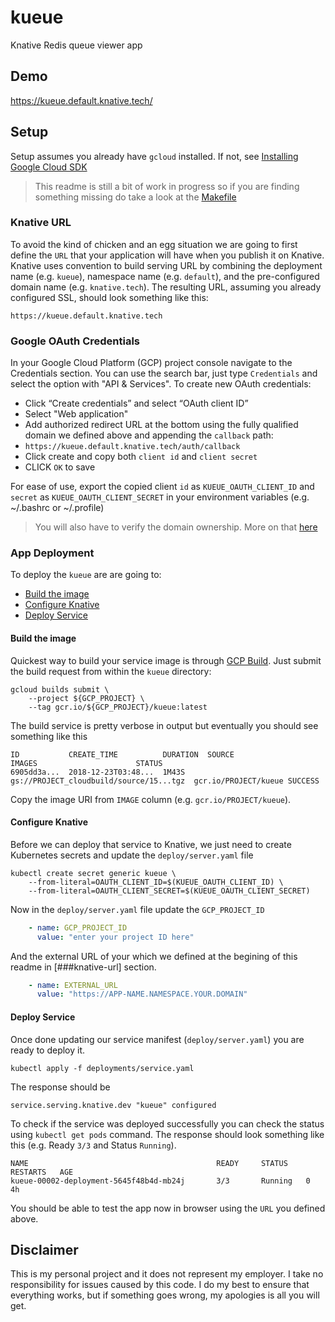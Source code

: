 # kueue

Knative Redis queue viewer app

## Demo

https://kueue.default.knative.tech/

## Setup

Setup assumes you already have `gcloud` installed. If not, see [Installing Google Cloud SDK](https://cloud.google.com/sdk/install)


> This readme is still a bit of work in progress so if you are finding something missing do take a look at the [Makefile](https://github.com/mchmarny/kueue/blob/master/Makefile)

### Knative URL

To avoid the kind of chicken and an egg situation we are going to first define the `URL` that your application will have when you publish it on Knative. Knative uses convention to build serving URL by combining the deployment name (e.g. `kueue`), namespace name (e.g. `default`), and the pre-configured domain name (e.g. `knative.tech`). The resulting URL, assuming you already configured SSL, should look something like this:

```shell
https://kueue.default.knative.tech
```

### Google OAuth Credentials

In your Google Cloud Platform (GCP) project console navigate to the Credentials section. You can use the search bar, just type `Credentials` and select the option with "API & Services". To create new OAuth credentials:

* Click “Create credentials” and select “OAuth client ID”
* Select "Web application"
* Add authorized redirect URL at the bottom using the fully qualified domain we defined above and appending the `callback` path:
 * `https://kueue.default.knative.tech/auth/callback`
* Click create and copy both `client id` and `client secret`
* CLICK `OK` to save

For ease of use, export the copied client `id` as `KUEUE_OAUTH_CLIENT_ID` and `secret` as `KUEUE_OAUTH_CLIENT_SECRET` in your environment variables (e.g. ~/.bashrc or ~/.profile)

> You will also have to verify the domain ownership. More on that [here](https://support.google.com/cloud/answer/6158849?hl=en#authorized-domains)


### App Deployment

To deploy the `kueue` are are going to:

* [Build the image](#build-the-image)
* [Configure Knative](#configure-knative)
* [Deploy Service](#deploy-service)

#### Build the image

Quickest way to build your service image is through [GCP Build](https://cloud.google.com/cloud-build/). Just submit the build request from within the `kueue` directory:

```shell
gcloud builds submit \
    --project ${GCP_PROJECT} \
	--tag gcr.io/${GCP_PROJECT}/kueue:latest
```

The build service is pretty verbose in output but eventually you should see something like this

```shell
ID           CREATE_TIME          DURATION  SOURCE                                   IMAGES                      STATUS
6905dd3a...  2018-12-23T03:48...  1M43S     gs://PROJECT_cloudbuild/source/15...tgz  gcr.io/PROJECT/kueue SUCCESS
```

Copy the image URI from `IMAGE` column (e.g. `gcr.io/PROJECT/kueue`).

#### Configure Knative

Before we can deploy that service to Knative, we just need to create Kubernetes secrets and update the `deploy/server.yaml` file

```shell
kubectl create secret generic kueue \
    --from-literal=OAUTH_CLIENT_ID=$(KUEUE_OAUTH_CLIENT_ID) \
    --from-literal=OAUTH_CLIENT_SECRET=$(KUEUE_OAUTH_CLIENT_SECRET)
```

Now in the `deploy/server.yaml` file update the `GCP_PROJECT_ID`

```yaml
    - name: GCP_PROJECT_ID
      value: "enter your project ID here"
```

And the external URL of your which we defined at the begining of this readme in [###knative-url] section.

```yaml
    - name: EXTERNAL_URL
      value: "https://APP-NAME.NAMESPACE.YOUR.DOMAIN"
```

#### Deploy Service

Once done updating our service manifest (`deploy/server.yaml`) you are ready to deploy it.

```shell
kubectl apply -f deployments/service.yaml
```

The response should be

```shell
service.serving.knative.dev "kueue" configured
```

To check if the service was deployed successfully you can check the status using `kubectl get pods` command. The response should look something like this (e.g. Ready `3/3` and Status `Running`).

```shell
NAME                                          READY     STATUS    RESTARTS   AGE
kueue-00002-deployment-5645f48b4d-mb24j       3/3       Running   0          4h
```

You should be able to test the app now in browser using the `URL` you defined above.

## Disclaimer

This is my personal project and it does not represent my employer. I take no responsibility for issues caused by this code. I do my best to ensure that everything works, but if something goes wrong, my apologies is all you will get.


